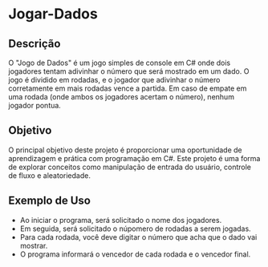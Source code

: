 # Jogar-Dados

## Descrição

O "Jogo de Dados" é um jogo simples de console em C# onde dois jogadores tentam adivinhar o número que será mostrado em um dado. O jogo é dividido em rodadas, e o jogador que adivinhar o número corretamente em mais rodadas vence a partida. Em caso de empate em uma rodada (onde ambos os jogadores acertam o número), nenhum jogador pontua.

## Objetivo
O principal objetivo deste projeto é proporcionar uma oportunidade de aprendizagem e prática com programação em C#. Este projeto é uma forma de explorar conceitos como manipulação de entrada do usuário, controle de fluxo e aleatoriedade.

## Exemplo de Uso
- Ao iniciar o programa, será solicitado o nome dos jogadores.
- Em seguida, será solicitado o núpomero de rodadas a serem jogadas.
- Para cada rodada, você deve digitar o número que acha que o dado vai mostrar.
- O programa informará o vencedor de cada rodada e o vencedor final.

